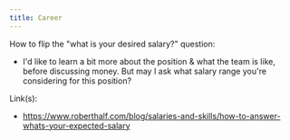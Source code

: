 ```yaml
---
title: Career
---
```


How to flip the "what is your desired salary?" question:
- I'd like to learn a bit more about the position & what the team is like, before discussing money. But may I ask what salary range you're considering for this position?

Link(s):
- https://www.roberthalf.com/blog/salaries-and-skills/how-to-answer-whats-your-expected-salary